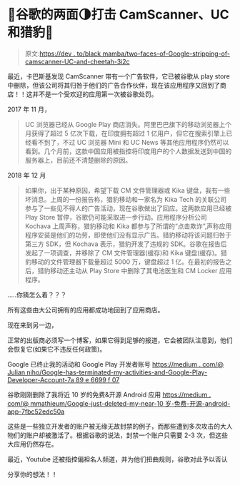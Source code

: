 # 📱谷歌的两面🌗打击 CamScanner、UC 和猎豹🚫

> 原文:[https://dev . to/black mamba/two-faces-of-Google-stripping-of-camscanner-UC-and-cheetah-3i2c](https://dev.to/blackmamba/two-faces-of-google-crackdown-of-camscanner-uc-and-cheetah-3i2c)

最近，卡巴斯基发现 CamScanner 带有一个广告软件，它已被谷歌从 play store 中删除，但该公司将其归咎于他们的广告合作伙伴，现在该应用程序又回到了商店！！这并不是一个受欢迎的应用第一次被谷歌处罚。

2017 年 11 月，

> UC 浏览器已经从 Google Play 商店消失。阿里巴巴旗下的移动浏览器上个月获得了超过 5 亿次下载，在印度拥有超过 1 亿用户，但它在搜索引擎上已经看不到了，不过 UC 浏览器 Mini 和 UC News 等其他应用程序仍然可以看到。几个月前，这款中国应用被指控将印度用户的个人数据发送到中国的服务器上，目前还不清楚删除的原因。

2018 年 12 月

> 如果你，出于某种原因，希望下载 CM 文件管理器或 Kika 键盘，我有一些坏消息。上周的一份报告称，猎豹移动和一家名为 Kika Tech 的关联公司参与了一些见不得人的广告活动，现在谷歌做出了回应。这两款应用已经被 Play Store 暂停，谷歌仍可能采取进一步行动。应用程序分析公司 Kochava 上周声称，猎豹移动和 Kika 都参与了所谓的“点击欺诈”,声称应用程序安装是他们的功劳，即使他们没有显示广告。猎豹移动将该问题归咎于第三方 SDK，但 Kochava 表示，猎豹开发了违规的 SDK。谷歌在报告后发起了一项调查，并移除了 CM 文件管理器(缓存)和 Kika 键盘(缓存)。猎豹移动的文件管理器下载量超过 5000 万，键盘超过 1 亿。在最初的报告之后，猎豹移动还主动从 Play Store 中删除了其电池医生和 CM Locker 应用程序。

.....你猜怎么着？？？

所有这些由大公司拥有的应用都成功地回到了应用商店。

现在来到另一边，

正常的出版商必须写一个博客，如果它得到足够的报道，它会被团队注意到，他们会恢复它(如果它不违反任何政策)。

Google 已终止我的活动和 Google Play 开发者账号
[https://medium . com/@ Julian niho/Google-has-terminated-my-activities-and-Google-Play-Developer-Account-7a 89 e 6699 f 07](https://medium.com/@julianinho/google-has-terminated-my-activities-and-google-play-developer-account-7a89e6699f07)

谷歌刚刚删除了我将近 10 岁的免费&开源 Android 应用
[https://medium . com/@ mmathieum/Google-just-deleted-my-near-10 岁-免费-开源-android-app-7fbc52edc50a](https://medium.com/@mmathieum/google-just-deleted-my-nearly-10-year-old-free-open-source-android-app-7fbc52edc50a)

这些是一些独立开发者的账户被无缘无故封禁的例子，而那些遭到多次攻击的大人物们的账户却被激活了。根据谷歌的说法，封禁一个账户只需要 2-3 次，但这些大应用仍然存在。

最近，Youtube 还被指控偏袒名人频道，并为他们扭曲规则，谷歌对此予以否认

分享你的想法！！